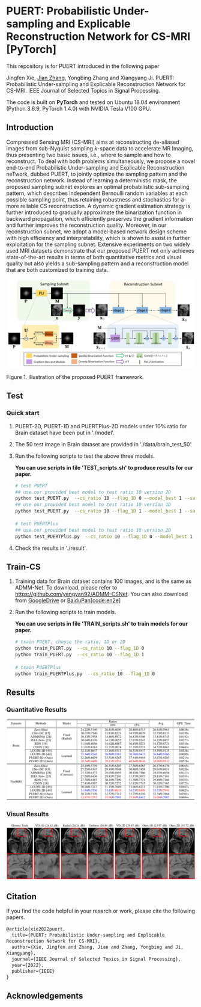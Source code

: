 # PUERT: Probabilistic Under-sampling and Explicable Reconstruction Network for CS-MRI [PyTorch]

This repository is for PUERT introduced in the following paper

Jingfen Xie, [Jian Zhang](http://jianzhang.tech/), Yongbing Zhang and Xiangyang Ji. PUERT: Probabilistic Under-sampling and Explicable Reconstruction Network for CS-MRI. IEEE Journal of Selected Topics in Signal Processing. 

The code is built on **PyTorch** and tested on Ubuntu 18.04 environment (Python 3.6.9, PyTorch 1.4.0) with NVIDIA Tesla V100 GPU.

## Introduction
Compressed Sensing MRI (CS-MRI) aims at reconstructing de-aliased images from sub-Nyquist sampling $k$-space data to accelerate MR Imaging, thus presenting two basic issues, i.e., where to sample and how to reconstruct. To deal with both problems simultaneously, we propose a novel end-to-end Probabilistic Under-sampling and Explicable Reconstruction neTwork, dubbed PUERT, to jointly optimize the sampling pattern and the reconstruction network. Instead of learning a deterministic mask, the proposed sampling subnet explores an optimal probabilistic sub-sampling pattern, which describes independent Bernoulli random variables at each possible sampling point, thus retaining robustness and stochastics for a more reliable CS reconstruction. A dynamic gradient estimation strategy is further introduced to gradually approximate the binarization function in backward propagation, which efficiently preserves the gradient information and further improves the reconstruction quality. Moreover, in our reconstruction subnet, we adopt a model-based network design scheme with high efficiency and interpretability, which is shown to assist in further exploitation for the sampling subnet. Extensive experiments on two widely used MRI datasets demonstrate that our proposed PUERT not only achieves state-of-the-art results in terms of both quantitative metrics and visual quality but also yields a sub-sampling pattern and a reconstruction model that are both customized to training data.

![PUERT](./Figs/architecture.png)

Figure 1. Illustration of the proposed PUERT framework.

## Test

### Quick start
1. PUERT-2D, PUERT-1D and PUERTPlus-2D models under 10% ratio for Brain dataset have been put in './model'.

2. The 50 test image in Brain dataset are provided in './data/brain_test_50'

3. Run the following scripts to test the above three models.

    **You can use scripts in file 'TEST_scripts.sh' to produce results for our paper.**

    ```bash
    # test PUERT
    ## use our provided best model to test ratio 10 version 2D
    python test_PUERT.py  --cs_ratio 10 --flag_1D 0 --model_best 1 --saveimg 1
    ## use our provided best model to test ratio 10 version 1D
    python test_PUERT.py  --cs_ratio 10 --flag_1D 1 --model_best 1 --saveimg 1
    
    # test PUERTPlus
    ## use our provided best model to test ratio 10 version 2D
    python test_PUERTPlus.py  --cs_ratio 10 --flag_1D 0 --model_best 1 --saveimg 1
    ```


4. Check the results in './result'.


## Train-CS
1. Training data for Brain dataset contains 100 images, and is the same as ADMM-Net. To download, please refer to https://github.com/yangyan92/ADMM-CSNet. You can also download from [GoogleDrive](https://drive.google.com/file/d/1eucDGIgPA0REW5RB12N54yHytc-jCCgu/view?usp=sharing) or [BaiduPan[code:en2e]](https://pan.baidu.com/s/1OSK-MH6wHCGuGOUQ42e-Qg)

2. Run the following scripts to train models.

   **You can use scripts in file 'TRAIN_scripts.sh' to train models for our paper.**

    ```bash
   # train PUERT. choose the ratio, 1D or 2D
   python train_PUERT.py  --cs_ratio 10 --flag_1D 0
   python train_PUERT.py  --cs_ratio 10 --flag_1D 1
   
   # train PUERTPlus
   python train_PUERTPlus.py  --cs_ratio 10 --flag_1D 0
    ```


## Results
### Quantitative Results

![Table_Results](./Figs/table_results.png)

### Visual Results

![visual_Results](./Figs/visual_results.png)

## Citation
If you find the code helpful in your resarch or work, please cite the following papers.
```
@article{xie2022puert,
  title={PUERT: Probabilistic Under-sampling and Explicable Reconstruction Network for CS-MRI},
  author={Xie, Jingfen and Zhang, Jian and Zhang, Yongbing and Ji, Xiangyang},
  journal={IEEE Journal of Selected Topics in Signal Processing},
  year={2022},
  publisher={IEEE}
}
```
## Acknowledgements